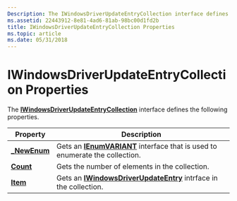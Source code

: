 ```yaml
---
Description: The IWindowsDriverUpdateEntryCollection interface defines the following properties.
ms.assetid: 22443912-8e81-4ad6-81ab-98bc00d1fd2b
title: IWindowsDriverUpdateEntryCollection Properties
ms.topic: article
ms.date: 05/31/2018
---
```


# IWindowsDriverUpdateEntryCollection Properties

The [**IWindowsDriverUpdateEntryCollection**](/windows/desktop/api/Wuapi/nn-wuapi-iwindowsdriverupdateentrycollection) interface defines the following properties.



| Property                                                          | Description                                                                                                          |
|-------------------------------------------------------------------|----------------------------------------------------------------------------------------------------------------------|
| [**\_NewEnum**](/windows/desktop/api/Wuapi/nf-wuapi-iwindowsdriverupdateentrycollection-get__newenum) | Gets an [**IEnumVARIANT**](https://msdn.microsoft.com/library/ms221053(v=VS.71).aspx) interface that is used to enumerate the collection. |
| [**Count**](/windows/desktop/api/Wuapi/nf-wuapi-iwindowsdriverupdateentrycollection-get_count)        | Gets the number of elements in the collection.                                                                       |
| [**Item**](/windows/desktop/api/Wuapi/nf-wuapi-iwindowsdriverupdateentrycollection-get_item)          | Gets an [**IWindowsDriverUpdateEntry**](/windows/desktop/api/Wuapi/nn-wuapi-iwindowsdriverupdateentry) intrface in the collection.                   |



 

 

 



